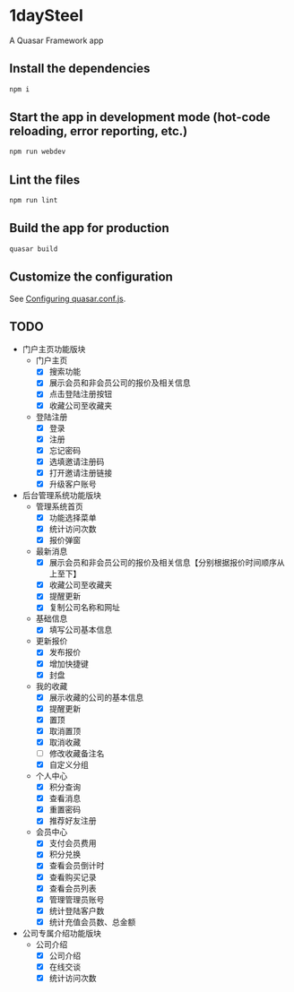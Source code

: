 # 1daySteel

A Quasar Framework app

## Install the dependencies

```bash
npm i
```

## Start the app in development mode (hot-code reloading, error reporting, etc.)

```bash
npm run webdev
```

## Lint the files

```bash
npm run lint
```

## Build the app for production

```bash
quasar build
```

## Customize the configuration

See [Configuring quasar.conf.js](https://quasar.dev/quasar-cli/quasar-conf-js).

## TODO

- 门户主页功能版块
  - 门户主页
    - [x] 搜索功能
    - [x] 展示会员和非会员公司的报价及相关信息
    - [x] 点击登陆注册按钮
    - [x] 收藏公司至收藏夹
  - 登陆注册
    - [x] 登录
    - [x] 注册
    - [x] 忘记密码
    - [x] 选填邀请注册码
    - [x] 打开邀请注册链接
    - [x] 升级客户账号
- 后台管理系统功能版块
  - 管理系统首页
    - [x] 功能选择菜单
    - [x] 统计访问次数
    - [x] 报价弹窗
  - 最新消息
    - [x] 展示会员和非会员公司的报价及相关信息【分别根据报价时间顺序从上至下】
    - [x] 收藏公司至收藏夹
    - [x] 提醒更新
    - [x] 复制公司名称和网址
  - 基础信息
    - [x] 填写公司基本信息
  - 更新报价
    - [x] 发布报价
    - [x] 增加快捷键
    - [x] 封盘
  - 我的收藏
    - [x] 展示收藏的公司的基本信息
    - [x] 提醒更新
    - [x] 置顶
    - [x] 取消置顶
    - [x] 取消收藏
    - [ ] 修改收藏备注名
    - [x] 自定义分组
  - 个人中心
    - [x] 积分查询
    - [x] 查看消息
    - [x] 重置密码
    - [x] 推荐好友注册
  - 会员中心
    - [x] 支付会员费用
    - [x] 积分兑换
    - [x] 查看会员倒计时
    - [x] 查看购买记录
    - [x] 查看会员列表
    - [x] 管理管理员账号
    - [x] 统计登陆客户数
    - [x] 统计充值会员数、总金额
- 公司专属介绍功能版块
  - 公司介绍
    - [x] 公司介绍
    - [x] 在线交谈
    - [x] 统计访问次数
